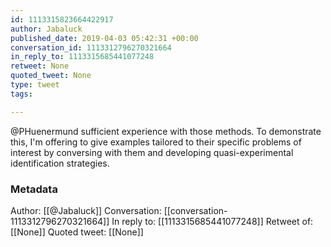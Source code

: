 ```yaml
---
id: 1113315823664422917
author: Jabaluck
published_date: 2019-04-03 05:42:31 +00:00
conversation_id: 1113312796270321664
in_reply_to: 1113315685441077248
retweet: None
quoted_tweet: None
type: tweet
tags:

---
```


@PHuenermund sufficient experience with those methods. To demonstrate this, I'm offering to give examples tailored to their specific problems of interest by conversing with them and developing quasi-experimental identification strategies.

### Metadata

Author: [[@Jabaluck]]
Conversation: [[conversation-1113312796270321664]]
In reply to: [[1113315685441077248]]
Retweet of: [[None]]
Quoted tweet: [[None]]
